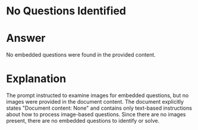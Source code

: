# No Questions Identified

# Answer
No embedded questions were found in the provided content.

# Explanation
The prompt instructed to examine images for embedded questions, but no images were provided in the document content. The document explicitly states "Document content: None" and contains only text-based instructions about how to process image-based questions. Since there are no images present, there are no embedded questions to identify or solve.